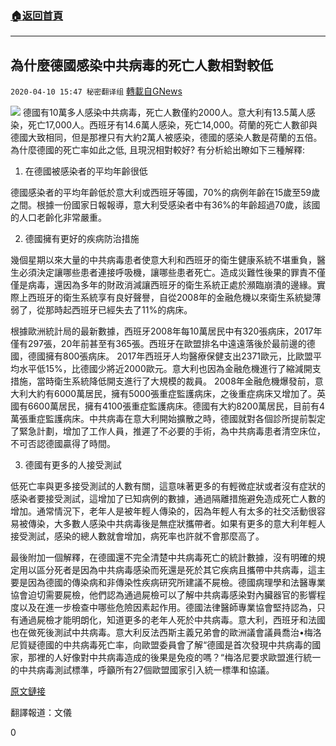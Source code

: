 ###  [:house:返回首頁](https://github.com/ourhimalayas/txt)
---

## 為什麼德國感染中共病毒的死亡人數相對較低
`2020-04-10 15:47 秘密翻译组` [轉載自GNews](https://gnews.org/zh-hant/168726/)

![](https://s3.amazonaws.com/gnews-media-offload/wp-content/uploads/2020/04/10154221/%E4%B8%BA%E4%BB%80%E4%B9%88%E5%BE%B7%E5%9B%BD%E6%84%9F%E6%9F%93%E4%B8%AD%E5%85%B1%E7%97%85%E6%AF%92%E7%9A%84%E6%AD%BB%E4%BA%A1%E4%BA%BA%E6%95%B0%E7%9B%B8%E5%AF%B9%E7%9A%84%E8%BE%83%E4%BD%8E.jpg)
德國有10萬多人感染中共病毒，死亡人數僅約2000人。意大利有13.5萬人感染，死亡17,000人。西班牙有14.6萬人感染，死亡14,000。荷蘭的死亡人數卻與德國大致相同，但是那裡只有大約2萬人被感染，德國的感染人數是荷蘭的五倍。為什麼德國的死亡率如此之低, 且現況相對較好? 有分析給出瞭如下三種解釋:

1. 在德國被感染者的平均年齡很低

德國感染者的平均年齡低於意大利或西班牙等國，70%的病例年齡在15歲至59歲之間。根據一份國家日報報導，意大利受感染者中有36%的年齡超過70歲，該國的人口老齡化非常嚴重。

2. 德國擁有更好的疾病防治措施

幾個星期以來大量的中共病毒患者使意大利和西班牙的衛生健康系統不堪重負，醫生必須決定讓哪些患者連接呼吸機，讓哪些患者死亡。造成災難性後果的罪責不僅僅是病毒，還因為多年的財政消減讓西班牙的衛生系統正處於瀕臨崩潰的邊緣。實際上西班牙的衛生系統享有良好聲譽，自從2008年的金融危機以來衛生系統變薄弱了，從那時起西班牙已經失去了11%的病床。

根據歐洲統計局的最新數據，西班牙2008年每10萬居民中有320張病床，2017年僅有297張，20年前甚至有365張。西班牙在歐盟排名中遠遠落後於最前邊的德國，德國擁有800張病床。 2017年西班牙人均醫療保健支出2371歐元，比歐盟平均水平低15%，比德國少將近2000歐元。意大利也因為金融危機進行了縮減開支措施，當時衛生系統降低開支進行了大規模的裁員。 2008年金融危機爆發前，意大利大約有6000萬居民，擁有5000張重症監護病床，之後重症病床又增加了。英國有6600萬居民，擁有4100張重症監護病床。德國有大約8200萬居民，目前有4萬張重症監護病床。中共病毒在意大利開始擴散之時，德國就對各個診所提前製定了緊急計劃，增加了工作人員，推遲了不必要的手術，為中共病毒患者清空床位，不可否認德國贏得了時間。

3. 德國有更多的人接受測試

低死亡率與更多接受測試的人數有關，這意味著更多的有輕微症狀或者沒有症狀的感染者要接受測試，這增加了已知病例的數據，通過隔離措施避免造成死亡人數的增加。通常情況下，老年人是被年輕人傳染的，因為年輕人有太多的社交活動很容易被傳染，大多數人感染中共病毒後是無症狀攜帶者。如果有更多的意大利年輕人接受測試，感染的總人數就會增加，病死率也許就不會那麼高了。

最後附加一個解釋，在德國還不完全清楚中共病毒死亡的統計數據，沒有明確的規定用以區分死者是因為中共病毒感染而死還是死於其它疾病且攜帶中共病毒，這主要是因為德國的傳染病和非傳染性疾病研究所建議不屍檢。德國病理學和法醫專業協會迫切需要屍檢，他們認為通過屍檢可以了解中共病毒感染對內臟器官的影響程度以及在進一步檢查中哪些危險因素起作用。德國法律醫師專業協會堅持認為，只有通過屍檢才能明朗化，知道更多的老年人死於中共病毒。意大利，西班牙和法國也在做死後測試中共病毒。意大利反法西斯主義兄弟會的歐洲議會議員喬治•梅洛尼質疑德國的中共病毒死亡率，向歐盟委員會了解“德國是首次發現中共病毒的國家，那裡的人好像對中共病毒造成的後果是免疫的嗎？“梅洛尼要求歐盟進行統一的中共病毒測試標準，呼籲所有27個歐盟國家引入統一標準和協議。

[原文鏈接](https://www.tagesspiegel.de/wissen/drei-erklaerungsversuche-fuer-erstaunliche-corona-zahlen-warum-die-zahl-der-toten-in-deutschland-vergleichsweise-niedrig-ist/25726578.html)

翻譯報道：文儀

0
